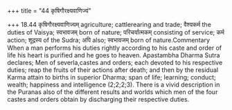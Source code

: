+++
title = "44 कृषिगौरक्ष्यवाणिज्यं"

+++
18.44 कृषिगौरक्ष्यवाणिज्यम् agriculture; cattlerearing and trade;
वैश्यकर्म the duties of Vaisya; स्वभावजम् born of nature; परिचर्यात्मकम्
consisting of service; कर्म action; शूद्रस्य of the Sudra; अपि also;
स्वभावजम् born of nature.Commentary When a man performs his duties
rightly according to his caste and order of life his heart is purified
and he goes to heaven. Apastambha Dharma Sutra declares; Men of
severla,castes and orders; each devoted to his respective duties; reap
the fruits of their actions after death; and then by the residual Karma
attain to births in superior Dharma; span of life; learning; conduct;
wealth; happiness and intelligence (2;2;2;3). There is a vivid
description in the Puranas also of the different results and worlds
which men of the four castes and orders obtain by discharging their
respective duties.
